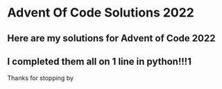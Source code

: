 # Advent Of Code Solutions 2022

## Here are my solutions for Advent of Code 2022
## I completed them all on 1 line in python!!!1

Thanks for stopping by

